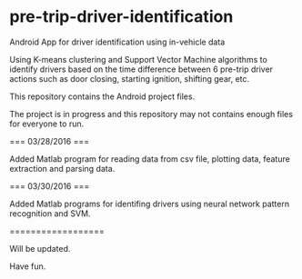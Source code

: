 # pre-trip-driver-identification
Android App for driver identification using in-vehicle data

Using K-means clustering and Support Vector Machine algorithms to identify drivers based on the time difference between 6 pre-trip driver actions such as door closing, starting ignition, shifting gear, etc.

This repository contains the Android project files.

The project is in progress and this repository may not contains enough files for everyone to run.

=== 03/28/2016 ===

Added Matlab program for reading data from csv file, plotting data, feature extraction and parsing data.

=== 03/30/2016 ===

Added Matlab programs for identifing drivers using neural network pattern recognition and SVM.

==================

Will be updated.

Have fun.
